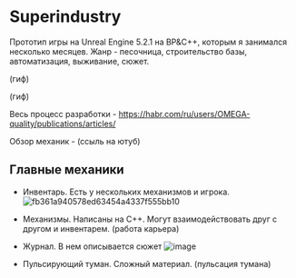 # Superindustry
Прототип игры на Unreal Engine 5.2.1 на BP&C++, которым я занимался несколько месяцев. Жанр - песочница, строительство базы, автоматизация, выживание, сюжет.

(гиф)

(гиф)

Весь процесс разработки - https://habr.com/ru/users/OMEGA-quality/publications/articles/

Обзор механик - (ссыль на ютуб)

## Главные механики

- Инвентарь. Есть у нескольких механизмов и игрока.
![fb361a940578ed63454a4337f555bb10](https://github.com/KachesovVadim/Superindustry/assets/142095950/8e4c95b3-bd80-4619-ab73-c985303209ed)

- Механизмы. Написаны на C++. Могут взаимодействовать друг с другом и инвентарем.
(работа карьера)

- Журнал. В нем описывается сюжет
![image](https://github.com/KachesovVadim/Superindustry/assets/142095950/02ff3d78-256b-4c53-bed8-cf0026931e01)

  
- Пульсирующий туман. Сложный материал.
(пульсация тумана)
